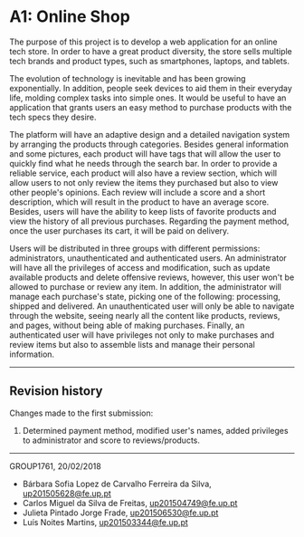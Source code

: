 # A1: Online Shop

The purpose of this project is to develop a web application for an online tech store. In order to have a great product diversity, the store sells multiple tech brands and product types, such as smartphones, laptops, and tablets. 

The evolution of technology is inevitable and has been growing exponentially. In addition, people seek devices to aid them in their everyday life, molding complex tasks into simple ones. It would be useful to have an application that grants users an easy method to purchase products with the tech specs they desire.

The platform will have an adaptive design and a detailed navigation system by arranging the products through categories. Besides general information and some pictures, each product will have tags that will allow the user to quickly find what he needs through the search bar. In order to provide a reliable service, each product will also have a review section, which will allow users to not only review the items they purchased but also to view other people's opinions. Each review will include a score and a short description, which will result in the product to have an average score. Besides, users will have the ability to keep lists of favorite products and view the history of all previous purchases. Regarding the payment method, once the user purchases its cart, it will be paid on delivery.

Users will be distributed in three groups with different permissions: administrators, unauthenticated and authenticated users. An administrator will have all the privileges of access and modification, such as update available products and delete offensive reviews, however, this user won't be allowed to purchase or review any item. In addition, the administrator will manage each purchase's state, picking one of the following: processing, shipped and delivered. An unauthenticated user will only be able to navigate through the website, seeing nearly all the content like products, reviews, and pages, without being able of making purchases. Finally, an authenticated user will have privileges not only to make purchases and review items but also to assemble lists and manage their personal information. 
 
***

## Revision history
 
Changes made to the first submission:  
1. Determined payment method, modified user's names, added privileges to administrator and score to reviews/products.
 
***
 
GROUP1761, 20/02/2018
 
* Bárbara Sofia Lopez de Carvalho Ferreira da Silva, up201505628@fe.up.pt
* Carlos Miguel da Silva de Freitas, up201504749@fe.up.pt
* Julieta Pintado Jorge Frade, up201506530@fe.up.pt
* Luís Noites Martins, up201503344@fe.up.pt
